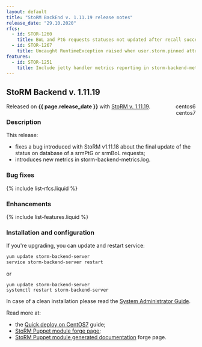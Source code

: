 ```yaml
---
layout: default
title: "StoRM BackEnd v. 1.11.19 release notes"
release_date: "29.10.2020"
rfcs:
  - id: STOR-1260
    title: BoL and PtG requests statuses not updated after recall success
  - id: STOR-1267
    title: Uncaught RuntimeException raised when user.storm.pinned attribute is not found causes SRM_INTERNAL_ERROR during srmReleaseFiles
features:
  - id: STOR-1251
    title: Include jetty handler metrics reporting in storm-backend-metrics log
---
```


## StoRM Backend v. 1.11.19

Released on **{{ page.release_date }}** with [StoRM v. 1.11.19][release-notes].
<span style="float: right; margin-left: 8px;" class="label label-success">centos6</span>
<span style="float: right; margin-left: 8px;" class="label label-info">centos7</span>

### Description

This release:

- fixes a bug introduced with StoRM v1.11.18 about the final update of the status on
database of a srmPtG or srmBoL requests;
- introduces new metrics in storm-backend-metrics.log.

### Bug fixes

{% include list-rfcs.liquid %}

### Enhancements

{% include list-features.liquid %}

### Installation and configuration

If you're upgrading, you can update and restart service:

```bash
yum update storm-backend-server
service storm-backend-server restart
```

or

```
yum update storm-backend-server
systemctl restart storm-backend-server
```

In case of a clean installation please read the [System Administrator Guide][storm-sysadmin-guide].

Read more at:
* the [Quick deploy on CentOS7][quickdeploy] guide;
* [StoRM Puppet module forge page][stormpuppetmodule];
* [StoRM Puppet module generated documentation][stormpuppetmoduledoc] forge page.

[stormpuppetmodule]: https://forge.puppet.com/cnafsd/storm
[stormpuppetmoduledoc]: https://italiangrid.github.io/storm-puppet-module/
[puppetconf]: {{site.baseurl}}/documentation/sysadmin-guide/1.11.19#puppetconfiguration
[quickdeploy]: {{site.baseurl}}/documentation/how-to/basic-storm-standalone-configuration-centos7/1.11.18/

[release-notes]: {{site.baseurl}}/release-notes/StoRM-v1.11.19.html
[upgrading]: {{site.baseurl}}/documentation/sysadmin-guide/1.11.19/#upgrading
[storm-sysadmin-guide]: {{site.baseurl}}/documentation/sysadmin-guide/1.11.19
[duservice]: {{site.baseurl}}/documentation/sysadmin-guide/1.11.19#duserviceconfiguration
